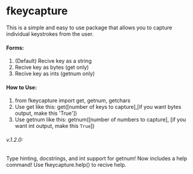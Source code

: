 # fkeycapture
This is a simple and easy to use package that allows you to capture individual keystrokes from the user.
#### Forms:
1. (Default) Recive key as a string
2. Recive key as bytes (get only)
3. Recive key as ints  (getnum only)
#### How to Use:
1. from fkeycapture import get, getnum, getchars
2. Use get like this: get([number of keys to capture],[if you want bytes output, make this 'True'])
3. Use getnum like this: getnum([number of numbers to capture], [if you want int output, make this `True`])
###### v.1.2.0:
Type hinting, docstrings, and int support for getnum!
Now includes a help command! Use fkeycapture.help() to recive help.
